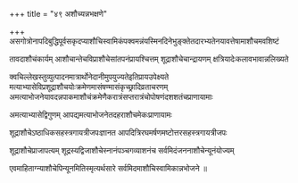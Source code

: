 +++
title = "४९ अशौच्यन्नभक्षणे"

+++
असगोत्रोनापदिबुद्धिपूर्वसकृदप्याशौचिस्वामिकंपक्वमन्नंयस्मिनदिनेभुङ्क्तेतदारभ्यतेनयावत्तेषामाशौचमवशिष्टं

तावदाशौचंकार्यम् आशौचान्तेचविप्राशौचेसांतपनंप्रायश्चित्तम् शूद्राशौचेचान्द्रायणम् क्षत्रियादेःकलावभावान्नलिख्यते

क्वचिल्लेखस्तुव्युत्पादनमात्रार्थोनेदानीमुपयुज्यतेइतिप्रायउपेक्ष्यते मत्याभ्यासेविप्रशूद्राशौचयोःक्रमेणमासंषण्मासंकृच्छ्रादिव्रताचरणम् अमत्याभोजनेयावदन्नपाकमाशौचंक्रमेणैकरात्रंसप्तरात्रंचोपोषणंदशशतंचप्राणायामाः

अमत्याभ्यासेद्विगुणम् आपद्यमत्याभोजनेतदहराशौचमेकःप्राणायामः

शूद्राशौचेऽष्ठाधिकसहस्त्रगायत्रीजपःज्ञानत आपदित्रिरघमर्षणमष्टोत्तरसहस्त्रगायत्रीजपः

शूद्राशौचेप्राजापत्यम् शूद्रस्यद्विजाशौचेस्नानंपञ्चगव्याशनंच सर्वमिदंजननाशौचेन्यूनंयोज्यम्

एवमाहिताग्न्याशौचेपिन्यूनमितिस्मृत्यर्थसारे सर्वमिदमाशौचिस्वामिकान्नभोजने ॥
